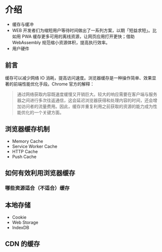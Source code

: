 # 介绍

- 缓存与缓冲
- WEB 开发者们为缩短用户等待时间做出了一系列方案，以期「短益求短」。比如用 PWA 缓存更多可用的离线资源，让网页应用打开更快；借助 WebAssembly 规范缩小资源体积，提高执行效率。
- 用户硬件

## 前言

缓存可以减少网络 IO 消耗，提高访问速度。浏览器缓存是一种操作简单、效果显著的前端性能优化手段。Chrome 官方的解释：
> 通过网络获取内容既速度缓慢又开销巨大。较大的响应需要在客户端与服务器之间进行多次往返通信，这会延迟浏览器获得和处理内容的时间，还会增加访问者的流量费用。因此，缓存并重复利用之前获取的资源的能力成为性能优化的一个关键方面。

## 浏览器缓存机制

- Memory Cache
- Service Worker Cache
- HTTP Cache 
- Push Cache

## 如何有效利用浏览器缓存

### 哪些资源适合（不适合）缓存

## 本地存储

- Cookie
- Web Storage 
- IndexDB

## CDN 的缓存

